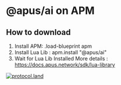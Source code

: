 # @apus/ai on APM
## How to download
1. Install APM: .load-blueprint apm
2. Install Lua Lib : apm.install "@apus/ai"
3. Wait for Lua Lib Installed
More details :  https://docs.apus.network/sdk/lua-library

[![protocol.land](https://arweave.net/eZp8gOeR8Yl_cyH9jJToaCrt2He1PHr0pR4o-mHbEcY)](https://protocol.land/#/repository/054b740d-51ae-4a44-975b-863b1a0d7f3a)
